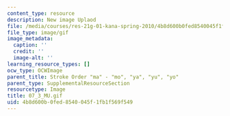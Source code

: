 ```yaml
---
content_type: resource
description: New image Uplaod
file: /media/courses/res-21g-01-kana-spring-2010/4b8d600b0fed8540045f1fb1f569f549_07_3_MU.gif
file_type: image/gif
image_metadata:
  caption: ''
  credit: ''
  image-alt: ''
learning_resource_types: []
ocw_type: OCWImage
parent_title: Stroke Order "ma" - "mo", "ya", "yu", "yo"
parent_type: SupplementalResourceSection
resourcetype: Image
title: 07_3_MU.gif
uid: 4b8d600b-0fed-8540-045f-1fb1f569f549
---
```

